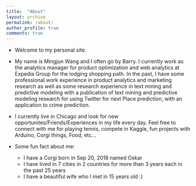 ```yaml
---
title:  "About"
layout: archive
permalink: /about/
author_profile: true
comments: true
---
```

* Welcome to my personal site.

* My name is Mingjun Wang and I often go by Barry. I currently work as the analytics manager for product optimization and web analytics at Expedia Group for the lodging shopping path. In the past, I have some professional work experience in product analytics and marketing research as well as some research experience in text mining and predictive modeling with a publication of text mining and predictive modeling research for using Twitter for next Place prediction, with an application to crime prediction. 

* I currently live in Chicago and look for new opportunites/Friends/Experiences in my life every day. Feel free to connect with me for playing tennis, compete in Kaggle, fun projects with Arduino, Corgi things, Food, etc...

* Some fun fact about me:
    * I have a Corgi born in Sep 20, 2018 named Oskar
    * I have lived in 7 cities in 2 countries for more than 3 years each in the past 25 years
    * I have a beautiful wife who I met in 15 years old :)
